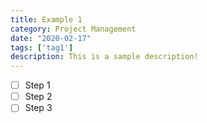 ```yaml
---
title: Example 1
category: Project Management
date: "2020-02-17"
tags: ['tag1']
description: This is a sample description! 
---
```


- [ ] Step 1
- [ ] Step 2
- [ ] Step 3

